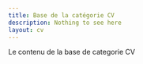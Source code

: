 ```yaml
---
title: Base de la catégorie CV
description: Nothing to see here
layout: cv
---
```


Le contenu de la base de categorie CV

